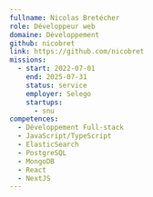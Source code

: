 ```yaml
---
fullname: Nicolas Bretécher
role: Développeur web
domaine: Développement
github: nicobret
link: https://github.com/nicobret
missions:
  - start: 2022-07-01
    end: 2025-07-31
    status: service
    employer: Selego
    startups:
      - snu
competences:
  - Développement Full-stack
  - JavaScript/TypeScript
  - ElasticSearch
  - PostgreSQL
  - MongoDB
  - React
  - NextJS
---
```

